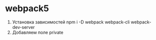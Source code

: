# webpack5

1. Установка зависимостей npm i -D webpack webpack-cli webpack-dev-server
2. Добавляем поле private 
